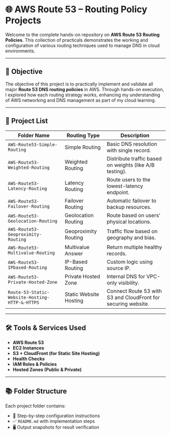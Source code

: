# 🌐 AWS Route 53 – Routing Policy Projects

Welcome to the complete hands-on repository on **AWS Route 53 Routing Policies**. This collection of practicals demonstrates the working and configuration of various routing techniques used to manage DNS in cloud environments.

---

## 📌 Objective

The objective of this project is to practically implement and validate all major **Route 53 DNS routing policies** in AWS. Through hands-on execution, I explored how each routing strategy works, enhancing my understanding of AWS networking and DNS management as part of my cloud learning.

---

## 📁 Project List

| Folder Name                                | Routing Type           | Description |
|--------------------------------------------|------------------------|-------------|
| `AWS-Route53-Simple-Routing`              | Simple Routing         | Basic DNS resolution with single record. |
| `AWS-Route53-Weighted-Routing`            | Weighted Routing       | Distribute traffic based on weights (like A/B testing). |
| `AWS-Route53-Latency-Routing`             | Latency Routing        | Route users to the lowest-latency endpoint. |
| `AWS-Route53-Failover-Routing`            | Failover Routing       | Automatic failover to backup resources. |
| `AWS-Route53-Geolocation-Routing`         | Geolocation Routing    | Route based on users' physical locations. |
| `AWS-Route53-Geoproximity-Routing`        | Geoproximity Routing   | Traffic flow based on geography and bias. |
| `AWS-Route53-Multivalue-Routing`          | Multivalue Answer      | Return multiple healthy records. |
| `AWS-Route53-IPbased-Routing`             | IP-Based Routing       | Custom logic using source IP. |
| `AWS-Route53-Private-Hosted-Zone`         | Private Hosted Zone    | Internal DNS for VPC-only visibility. |
| `Route-53-Static-Website-Hosting-HTTP-&-HTTPS` | Static Website Hosting | Connect Route 53 with S3 and CloudFront for securing website. |

---

## 🛠️ Tools & Services Used

- **AWS Route 53**
- **EC2 Instances**
- **S3 + CloudFront (for Static Site Hosting)**
- **Health Checks**
- **IAM Roles & Policies**
- **Hosted Zones (Public & Private)**

---

## 📚 Folder Structure

Each project folder contains:

- 🧾 Step-by-step configuration instructions  
- ✅ `README.md` with implementation steps
- 🖥️ Output snapshots for result verification 
